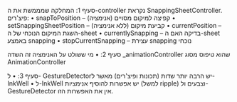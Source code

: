 סעיף 1:
המחלקה שמממשת את ה-controller נקראת SnappingSheetController.
פיצ'רים:
•	snapToPosition – קפיצה למיקום מסויים (אנימציה)
•	setSnappingSheetPosition – קביעת מיקום (ללא אנימציה)
•	currentPosition – השגת המיקום הנוכחי של ה-sheet
•	currentlySnapping – בדיקה האם ה-sheet באמצע snapping
•	stopCurrentSnapping – עצירת snapping נוכחי

סעיף 2:
•	מי ששולט על האנימציה זה השדה _animationController שהוא טיפוס מסוג AnimationController

סעיף 3:
•	ל- GestureDetectorיש הרבה יותר שדות (תכונות ופיצ'רים) מאשר ל-InkWell 
•	ל-InkWell יש אפשרות להוסיף אנימציות (למשל ripple) וצבעים ול- GestureDetector אין את האפשרות הזו.
